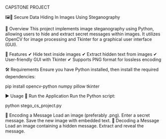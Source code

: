 CAPSTONE PROJECT

🖼️🔐 Secure Data Hiding In Images Using Steganography

📌 Overview
This project implements image steganography using Python, allowing users to hide and extract secret messages within images. It utilizes OpenCV for image processing and Tkinter for a graphical user interface (GUI).

🚀 Features
✔ Hide text inside images
✔ Extract hidden text from images
✔ User-friendly GUI with Tkinter
✔ Supports PNG format for lossless encoding

🛠️ Requirements
Ensure you have Python installed, then install the required dependencies:

pip install opencv-python numpy pillow tkinter

▶️ Usage
🔹 Run the Application
Run the Python script:

python stego_cs_project.py

🔹 Encoding a Message
Load an image (preferably .png).
Enter a secret message.
Save the new image with embedded text.
🔹 Decoding a Message
Load an image containing a hidden message.
Extract and reveal the message.

